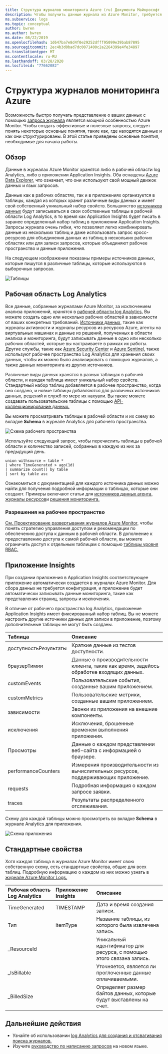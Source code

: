 ```yaml
---
title: Структура журналов мониторинга Azure (ru) Документы Майкрософт
description: Чтобы получить данные журнала из Azure Monitor, требуется запрос по журналам.  В этой статье описывается использование новых запросов по журналам в Azure Monitor и приведены основные сведения, которые необходимо знать перед их созданием.
ms.subservice: logs
ms.topic: conceptual
author: bwren
ms.author: bwren
ms.date: 08/22/2019
ms.openlocfilehash: 1d647ba7e8d4f0e29252dfff95099e39bab87895
ms.sourcegitcommit: 2ec4b3d0bad7dc0071400c2a2264399e4fe34897
ms.translationtype: MT
ms.contentlocale: ru-RU
ms.lasthandoff: 03/28/2020
ms.locfileid: "77662082"
---
```

# <a name="structure-of-azure-monitor-logs"></a>Структура журналов мониторинга Azure
Возможность быстро получать представление о ваших данных с помощью [запроса журнала](log-query-overview.md) является мощной особенностью Azure Monitor. Чтобы создать эффективные и полезные запросы, следует понять некоторые основные понятия, такие как, где находятся данные и как они структурированы. В этой статье приведены основные понятия, необходимые для начала работы.

## <a name="overview"></a>Обзор
Данные в журналах Azure Monitor хранятся либо в рабочей области log Analytics, либо в приложении Application Insights. Оба оснащены [Azure Data Explorer,](/azure/data-explorer/) что означает, что они используют свой мощный движок данных и язык запросов.

Данные как в рабочих областях, так и в приложениях организуется в таблицы, каждая из которых хранит различные виды данных и имеет свой собственный уникальный набор свойств. Большинство [источников данных](../platform/data-sources.md) будут записываться в свои собственные таблицы в рабочей области Log Analytics, в то время как Application Insights будет писать в заранее определенный набор таблиц в приложении Application Insights. Запросы журнала очень гибки, что позволяет легко комбинировать данные из нескольких таблиц и даже использовать запрос кросс-ресурсов для объединения данных из таблиц в нескольких рабочих областях или для записи запросов, которые объединяют рабочее пространство и данные приложения.

На следующем изображении показаны примеры источников данных, которые пишутся в различные таблицы, которые используются в выборочных запросах.

![Таблицы](media/logs-structure/queries-tables.png)

## <a name="log-analytics-workspace"></a>Рабочая область Log Analytics
Все данные, собранные журналами Azure Monitor, за исключением анализа приложений, хранятся в [рабочей области log Analytics.](../platform/manage-access.md) Вы можете создать одно или несколько рабочих областей в зависимости от ваших конкретных требований. [Источники данных,](../platform/data-sources.md) такие как журналы активности и журналы ресурсов из ресурсов Azure, агенты на виртуальных машинах и данные из решений, полученных в области анализа и мониторинга, будут записывать данные в одно или несколько рабочих областей, которые вы настраиваете в рамках их работы. Другие службы, такие как [Azure Security Center](/azure/security-center/) и [Azure Sentinel,](/azure/sentinel/) также используют рабочее пространство Log Analytics для хранения своих данных, чтобы их можно было анализировать с помощью журналов, а также данных мониторинга из других источников.

Различные виды данных хранятся в разных таблицах в рабочей области, и каждая таблица имеет уникальный набор свойств. Стандартный набор таблиц добавляется в рабочее пространство, когда оно создано, и новые таблицы добавляются для различных источников данных, решений и служб по мере их нахуали. Вы также можете создавать пользовательские таблицы с помощью [API-коллекционирование данных.](../platform/data-collector-api.md)

Вы можете просматривать таблицы в рабочей области и их схему во вкладке **Schema** в журнале Analytics для рабочего пространства.

![Схема рабочего пространства](media/scope/workspace-schema.png)

Используйте следующий запрос, чтобы перечислить таблицы в рабочей области и количество записей, собранных в каждую из них за предыдущий день. 

```Kusto
union withsource = table * 
| where TimeGenerated > ago(1d)
| summarize count() by table
| sort by table asc
```
Ознакомиться с документацией для каждого источника данных можно найти для получения подробной информации о таблицах, которые они создают. Примеры включают статьи для [источников данных агента,](../platform/agent-data-sources.md) [журналы ресурсов](../platform/diagnostic-logs-schema.md)и [решения мониторинга.](../insights/solutions-inventory.md)

### <a name="workspace-permissions"></a>Разрешения на рабочее пространство
[См. Проектирование развертывания журналов Azure Monitor,](../platform/design-logs-deployment.md) чтобы понять стратегию управления доступом и рекомендации по обеспечению доступа к данным в рабочей области. В дополнение к предоставлению доступа к самой рабочей области, вы можете ограничить доступ к отдельным таблицам с помощью [таблицы уровня RBAC.](../platform/manage-access.md#table-level-rbac)

## <a name="application-insights-application"></a>Приложение Insights
При создании приложения в Application Insights соответствующее приложение автоматически создается в журналах Azure Monitor. Для сбора данных не требуется конфигурация, и приложение будет автоматически записывать данные мониторинга, такие как представления страниц, запросы и исключения.

В отличие от рабочего пространства log Analytics, приложение Application Insights имеет фиксированный набор таблиц. Вы не можете настроить другие источники данных для записи в приложение, поэтому дополнительные таблицы не могут быть созданы. 

| Таблица | Описание | 
|:---|:---|
| доступностьРезультаты | Краткие данные из тестов доступности. |
| браузерТимии      | Данные о производительности клиента, такие как время, задейось обработке входящих данных. |
| customEvents        | Пользовательские события, созданные вашим приложением. |
| customMetrics       | Пользовательские метрики, созданные вашим приложением. |
| зависимости        | Звонки из приложения на внешние компоненты. |
| исключения          | Исключения, брошенные временем выполнения приложения. |
| Просмотры           | Данные о каждом представлении веб-сайта с информацией о браузере. |
| performanceCounters | Измерения производительности из вычислительных ресурсов, поддерживающих приложение. |
| requests            | Подробная информация о каждом запросе заявки.  |
| traces              | Результаты распределенного отслеживания. |

Схему для каждой таблицы можно просмотреть во вкладке **Schema** в журнале Analytics для приложения.

![Схема приложения](media/scope/application-schema.png)

## <a name="standard-properties"></a>Стандартные свойства
Хотя каждая таблица в журналах Azure Monitor имеет свою собственную схему, есть стандартные свойства, общие для всех таблиц. Подробную информацию о каждом из них можно узнать в [журнале Azure Monitor Logs.](../platform/log-standard-properties.md)

| Рабочая область Log Analytics | Приложение Insights | Описание |
|:---|:---|:---|
| TimeGenerated | TIMESTAMP  | Дата и время создания записи. |
| Тип          | itemType   | Название таблицы, из которого была извлечена запись. |
| _ResourceId   |            | Уникальный идентификатор для ресурса, с помощью этого связана запись. |
| _IsBillable   |            | Уточняется, является ли проглоченные данные оплачиваемыми. |
| _BilledSize   |            | Определяет размер байтов данных, которые будут выставлены на счет. |

## <a name="next-steps"></a>Дальнейшие действия
- Узнайте об использовании [log Analytics для создания и отсвагивания поиска журналов.](../log-query/portals.md)
- Изучите [руководство по написанию запросов](../log-query/get-started-queries.md) на новом языке.
